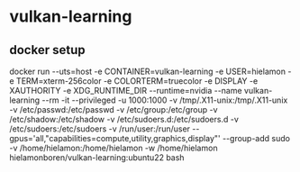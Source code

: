 # vulkan-learning

## docker setup
docker run --uts=host -e CONTAINER=vulkan-learning -e USER=hielamon -e TERM=xterm-256color -e COLORTERM=truecolor -e DISPLAY -e XAUTHORITY -e XDG_RUNTIME_DIR --runtime=nvidia --name vulkan-learning --rm -it --privileged -u 1000:1000 -v /tmp/.X11-unix:/tmp/.X11-unix -v /etc/passwd:/etc/passwd -v /etc/group:/etc/group -v /etc/shadow:/etc/shadow -v /etc/sudoers.d:/etc/sudoers.d -v /etc/sudoers:/etc/sudoers -v /run/user:/run/user --gpus='all,"capabilities=compute,utility,graphics,display"'  --group-add sudo -v /home/hielamon:/home/hielamon -w /home/hielamon hielamonboren/vulkan-learning:ubuntu22 bash